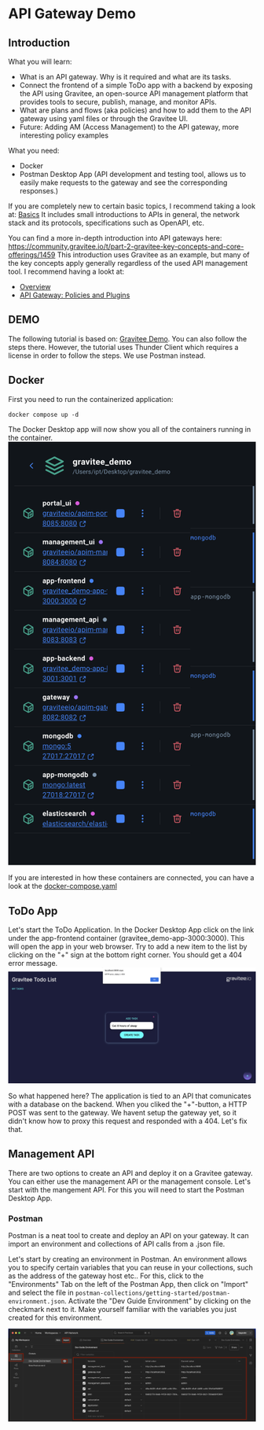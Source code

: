 # API Gateway Demo
## Introduction

What you will learn:

* What is an API gateway. Why is it required and what are its tasks.
* Connect the frontend of a simple ToDo app with a backend by exposing the API using Gravitee, an open-source API management platform that provides tools to secure, publish, manage, and monitor APIs.
* What are plans and flows (aka policies) and how to add them to the API gateway using yaml files or through the Gravitee UI.
* Future: Adding AM (Access Management) to the API gateway, more interesting policy examples

What you need:

* Docker
* Postman Desktop App (API development and testing tool, allows us to easily make requests to the gateway and see the corresponding responses.)

If you are completely new to certain basic topics, I recommend taking a look at: [Basics](https://community.gravitee.io/t/part-1-the-essentials/1458)
It includes small introductions to APIs in general, the network stack and its protocols, specifications such as OpenAPI, etc.

You can find a more in-depth introduction into API gateways here: https://community.gravitee.io/t/part-2-gravitee-key-concepts-and-core-offerings/1459
This introduction uses Gravitee as an example, but many of the key concepts apply generally regardless of the used API management tool. I recommend having a lookt at:
* [Overview](https://community.gravitee.io/t/part-2-gravitee-key-concepts-and-core-offerings/1459)
* [API Gateway: Policies and Plugins](https://community.gravitee.io/t/part-2-gravitee-key-concepts-and-core-offerings/1459#api-gateway-policies-and-plugins-5)

## DEMO
The following tutorial is based on: [Gravitee Demo](https://community.gravitee.io/t/part-3-getting-started/1460). You can also follow the steps there. However, the tutorial uses Thunder Client which requires a license in order to follow the steps. We use Postman instead.

## Docker
First you need to run the containerized application:
```
docker compose up -d
```

The Docker Desktop app will now show you all of the containers running in the container.
![View in Docker Desktop](./images/docker.png)

If you are interested in how these containers are connected, you can have a look at the [docker-compose.yaml](./docker-compose.yml)


## ToDo App

Let's start the ToDo Application. In the Docker Desktop App click on the link under the app-frontend container (gravitee_demo-app-3000:3000). This will open the app in your web browser. Try to add a new item to the list by clicking on the "+" sign at the bottom right corner. You should get a 404 error message.
![ToDoApp](./images/todo_404.jpeg)

So what happened here? The application is tied to an API that comunicates with a database on the backend. When you cliked the "+"-button, a HTTP POST was sent to the gateway. We havent setup the gateway yet, so it didn't know how to proxy this request and responded with a 404.
Let's fix that.

## Management API
There are two options to create an API and deploy it on a Gravitee gateway. You can either use the management API or the management console. Let's start with the mangement API. For this you will need to start the Postman Desktop App. 

### Postman
Postman is a neat tool to create and deploy an API on your gateway. It can import an environment and collections of API calls from a .json file.

Let's start by creating an environment in Postman. An environment allows you to specify certain variables that you can reuse in your collections, such as the address of the gateway host etc.. For this, click to the "Environments" Tab on the left of the Postman App, then click on "Import" and select the file in `postman-collections/getting-started/postman-environment.json`. Activate the "Dev Guide Environment" by clicking on the checkmark next to it. Make yourself familiar with the variables you just created for this environment.

![postman_env](./images/postman_env.png)




